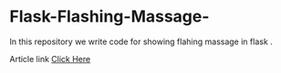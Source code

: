 # Flask-Flashing-Massage-
In this repository we write code for showing flahing massage in flask .

Article link
<a href="https://www.geeksforgeeks.org/flask-message-flashing">Click Here</a>
